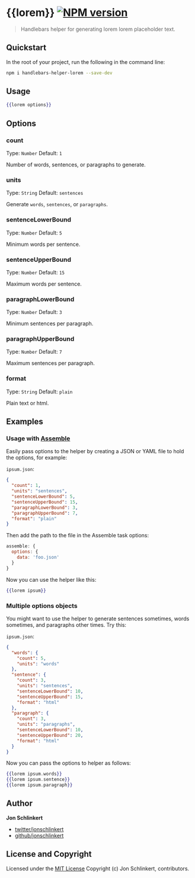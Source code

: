 # {{lorem}} [![NPM version](https://badge.fury.io/js/handlebars-helper-lorem.png)](http://badge.fury.io/js/handlebars-helper-lorem)

> Handlebars helper for generating lorem lorem placeholder text.

## Quickstart
In the root of your project, run the following in the command line:

```bash
npm i handlebars-helper-lorem --save-dev
```

## Usage

```handlebars
{{lorem options}}
```

## Options

### count
Type: `Number`
Default: `1`

Number of words, sentences, or paragraphs to generate.

### units
Type: `String`
Default: `sentences`

Generate `words`, `sentences`, or `paragraphs`.

### sentenceLowerBound
Type: `Number`
Default: `5`

Minimum words per sentence.

### sentenceUpperBound
Type: `Number`
Default: `15`

Maximum words per sentence.

### paragraphLowerBound
Type: `Number`
Default: `3`

Minimum sentences per paragraph.

### paragraphUpperBound
Type: `Number`
Default: `7`

Maximum sentences per paragraph.

### format
Type: `String`
Default: `plain`

Plain text or html.



## Examples

### Usage with [Assemble](http://assemble.io)

Easily pass options to the helper by creating a JSON or YAML file to hold the options, for example:

`ipsum.json`:

```json
{
  "count": 1,
  "units": "sentences",
  "sentenceLowerBound": 5,
  "sentenceUpperBound": 15,
  "paragraphLowerBound": 3,
  "paragraphUpperBound": 7,
  "format": "plain"
}
```

Then add the path to the file in the Assemble task options:

```js
assemble: {
  options: {
    data: 'foo.json'
  }
}
```

Now you can use the helper like this:

```handlebars
{{lorem ipsum}}
```

### Multiple options objects

You might want to use the helper to generate sentences sometimes, words sometimes, and paragraphs other times. Try this:


`ipsum.json`:

```json
{
  "words": {
    "count": 5,
    "units": "words"
  },
  "sentence": {
    "count": 3,
    "units": "sentences",
    "sentenceLowerBound": 10,
    "sentenceUpperBound": 15,
    "format": "html"
  },
  "paragraph": {
    "count": 3,
    "units": "paragraphs",
    "sentenceLowerBound": 10,
    "sentenceUpperBound": 20,
    "format": "html"
  }
}
```

Now you can pass the options to helper as follows:

```handlebars
{{lorem ipsum.words}}
{{lorem ipsum.sentence}}
{{lorem ipsum.paragraph}}
```


## Author

**Jon Schlinkert**

+ [twitter/jonschlinkert](http://twitter.com/jonschlinkert)
+ [github/jonschlinkert](http://github.com/jonschlinkert)


## License and Copyright

Licensed under the [MIT License](./LICENSE-MIT)
Copyright (c) Jon Schlinkert, contributors.
